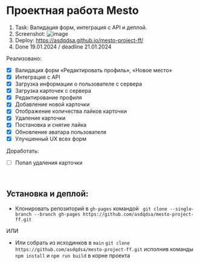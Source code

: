 # Проектная работа Mesto



1. Task: Валидация форм, интеграция с API и деплой.
2. Screenshot: ![image](https://github.com/asdqdsa/mesto-project-ff/assets/56947738/e8b83b7c-7c26-4873-a06b-2bbd56e8080b)
3. Deploy: https://asdqdsa.github.io/mesto-project-ff/
4. Done 19.01.2024 / deadline 21.01.2024

Реализовано:
- [x] Валидация форм «Редактировать профиль», «Новое место»
- [x] Интеграция с API
- [x] Загрузка информации о пользователе с сервера
- [x] Загрузка карточек с сервера
- [x] Редактирование профиля
- [x] Добавление новой карточки
- [x] Отображение количества лайков карточки
- [x] Удаление карточки
- [x] Постановка и снятие лайка
- [x] Обновление аватара пользователя
- [x] Улучшенный UX всех форм

Доработать: 
- [ ] Попап удаления карточки

<br>

## Установка и деплой:
- Клонировать репозиторий в ```gh-pages``` командой ```  git clone --single-branch --branch gh-pages https://github.com/asdqdsa/mesto-project-ff.git ```

ИЛИ

- Или собрать из исходинков в ```main```  ``` git clone https://github.com/asdqdsa/mesto-project-ff.git ``` исполнив команды ``` npm install ``` и ``` npm run build ``` в корне проекта

